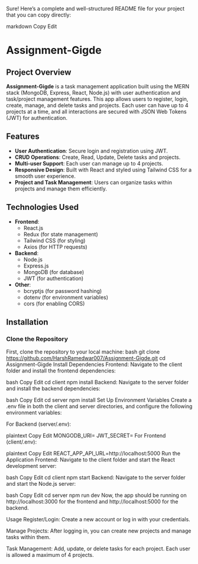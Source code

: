 Sure! Here’s a complete and well-structured README file for your project that you can copy directly:

markdown
Copy
Edit
# Assignment-Gigde

## Project Overview
**Assignment-Gigde** is a task management application built using the MERN stack (MongoDB, Express, React, Node.js) with user authentication and task/project management features. This app allows users to register, login, create, manage, and delete tasks and projects. Each user can have up to 4 projects at a time, and all interactions are secured with JSON Web Tokens (JWT) for authentication.

## Features
- **User Authentication**: Secure login and registration using JWT.
- **CRUD Operations**: Create, Read, Update, Delete tasks and projects.
- **Multi-user Support**: Each user can manage up to 4 projects.
- **Responsive Design**: Built with React and styled using Tailwind CSS for a smooth user experience.
- **Project and Task Management**: Users can organize tasks within projects and manage them efficiently.

## Technologies Used
- **Frontend**: 
  - React.js
  - Redux (for state management)
  - Tailwind CSS (for styling)
  - Axios (for HTTP requests)
- **Backend**:
  - Node.js
  - Express.js
  - MongoDB (for database)
  - JWT (for authentication)
- **Other**:
  - bcryptjs (for password hashing)
  - dotenv (for environment variables)
  - cors (for enabling CORS)

## Installation

### Clone the Repository
First, clone the repository to your local machine:
bash
git clone https://github.com/HarshRamedwar007/Assignment-Gigde.git
cd Assignment-Gigde
Install Dependencies
Frontend: Navigate to the client folder and install the frontend dependencies:

bash
Copy
Edit
cd client
npm install
Backend: Navigate to the server folder and install the backend dependencies:

bash
Copy
Edit
cd server
npm install
Set Up Environment Variables
Create a .env file in both the client and server directories, and configure the following environment variables:

For Backend (server/.env):

plaintext
Copy
Edit
MONGODB_URI=<your-mongodb-connection-string>
JWT_SECRET=<your-secret-key>
For Frontend (client/.env):

plaintext
Copy
Edit
REACT_APP_API_URL=http://localhost:5000
Run the Application
Frontend: Navigate to the client folder and start the React development server:

bash
Copy
Edit
cd client
npm start
Backend: Navigate to the server folder and start the Node.js server:

bash
Copy
Edit
cd server
npm run dev
Now, the app should be running on http://localhost:3000 for the frontend and http://localhost:5000 for the backend.

Usage
Register/Login: Create a new account or log in with your credentials.

Manage Projects: After logging in, you can create new projects and manage tasks within them.

Task Management: Add, update, or delete tasks for each project. Each user is allowed a maximum of 4 projects.
 
